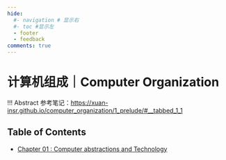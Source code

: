 ```yaml
---
hide:
  #- navigation # 显示右
  #- toc #显示左
  - footer
  - feedback
comments: true
---   
```


# 计算机组成｜Computer Organization

!!! Abstract
    参考笔记：https://xuan-insr.github.io/computer_organization/1_prelude/#__tabbed_1_1

## Table of Contents

- [Chapter 01 : Computer abstractions and Technology](Chapter%201/)